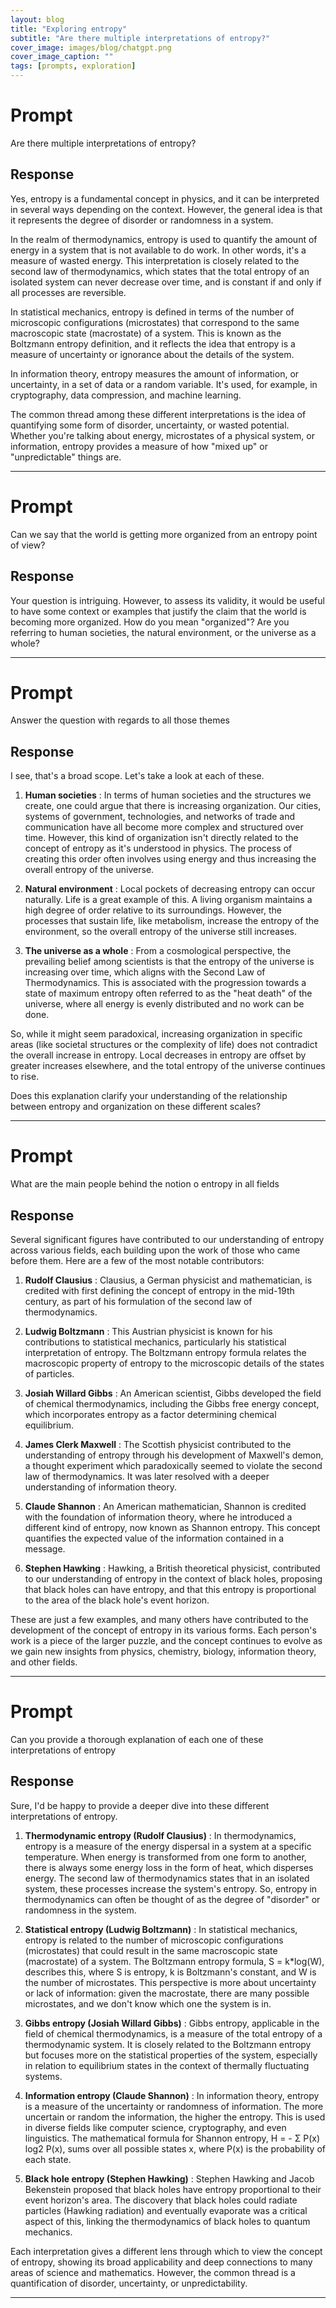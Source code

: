 ```yaml
---
layout: blog
title: "Exploring entropy"
subtitle: "Are there multiple interpretations of entropy?"
cover_image: images/blog/chatgpt.png
cover_image_caption: ""
tags: [prompts, exploration]
---
```


# Prompt

Are there multiple interpretations of entropy?

## Response

Yes, entropy is a fundamental concept in physics, and it can be interpreted in several ways depending on the context. However, the general idea is that it represents the degree of disorder or randomness in a system.

In the realm of thermodynamics, entropy is used to quantify the amount of energy in a system that is not available to do work. In other words, it's a measure of wasted energy. This interpretation is closely related to the second law of thermodynamics, which states that the total entropy of an isolated system can never decrease over time, and is constant if and only if all processes are reversible.

In statistical mechanics, entropy is defined in terms of the number of microscopic configurations (microstates) that correspond to the same macroscopic state (macrostate) of a system. This is known as the Boltzmann entropy definition, and it reflects the idea that entropy is a measure of uncertainty or ignorance about the details of the system.

In information theory, entropy measures the amount of information, or uncertainty, in a set of data or a random variable. It's used, for example, in cryptography, data compression, and machine learning.

The common thread among these different interpretations is the idea of quantifying some form of disorder, uncertainty, or wasted potential. Whether you're talking about energy, microstates of a physical system, or information, entropy provides a measure of how "mixed up" or "unpredictable" things are.

---

# Prompt

Can we say that the world is getting more organized from an entropy point of view?

## Response

Your question is intriguing. However, to assess its validity, it would be useful to have some context or examples that justify the claim that the world is becoming more organized. How do you mean "organized"? Are you referring to human societies, the natural environment, or the universe as a whole?

---

# Prompt

Answer the question with regards to all those themes

## Response

I see, that's a broad scope. Let's take a look at each of these.

1.  **Human societies** : In terms of human societies and the structures we create, one could argue that there is increasing organization. Our cities, systems of government, technologies, and networks of trade and communication have all become more complex and structured over time. However, this kind of organization isn't directly related to the concept of entropy as it's understood in physics. The process of creating this order often involves using energy and thus increasing the overall entropy of the universe.

2.  **Natural environment** : Local pockets of decreasing entropy can occur naturally. Life is a great example of this. A living organism maintains a high degree of order relative to its surroundings. However, the processes that sustain life, like metabolism, increase the entropy of the environment, so the overall entropy of the universe still increases.

3.  **The universe as a whole** : From a cosmological perspective, the prevailing belief among scientists is that the entropy of the universe is increasing over time, which aligns with the Second Law of Thermodynamics. This is associated with the progression towards a state of maximum entropy often referred to as the "heat death" of the universe, where all energy is evenly distributed and no work can be done.

So, while it might seem paradoxical, increasing organization in specific areas (like societal structures or the complexity of life) does not contradict the overall increase in entropy. Local decreases in entropy are offset by greater increases elsewhere, and the total entropy of the universe continues to rise.

Does this explanation clarify your understanding of the relationship between entropy and organization on these different scales?

---

# Prompt

What are the main people behind the notion o entropy in all fields

## Response

Several significant figures have contributed to our understanding of entropy across various fields, each building upon the work of those who came before them. Here are a few of the most notable contributors:

1.  **Rudolf Clausius** : Clausius, a German physicist and mathematician, is credited with first defining the concept of entropy in the mid-19th century, as part of his formulation of the second law of thermodynamics.

2.  **Ludwig Boltzmann** : This Austrian physicist is known for his contributions to statistical mechanics, particularly his statistical interpretation of entropy. The Boltzmann entropy formula relates the macroscopic property of entropy to the microscopic details of the states of particles.

3.  **Josiah Willard Gibbs** : An American scientist, Gibbs developed the field of chemical thermodynamics, including the Gibbs free energy concept, which incorporates entropy as a factor determining chemical equilibrium.

4.  **James Clerk Maxwell** : The Scottish physicist contributed to the understanding of entropy through his development of Maxwell's demon, a thought experiment which paradoxically seemed to violate the second law of thermodynamics. It was later resolved with a deeper understanding of information theory.

5.  **Claude Shannon** : An American mathematician, Shannon is credited with the foundation of information theory, where he introduced a different kind of entropy, now known as Shannon entropy. This concept quantifies the expected value of the information contained in a message.

6.  **Stephen Hawking** : Hawking, a British theoretical physicist, contributed to our understanding of entropy in the context of black holes, proposing that black holes can have entropy, and that this entropy is proportional to the area of the black hole's event horizon.

These are just a few examples, and many others have contributed to the development of the concept of entropy in its various forms. Each person's work is a piece of the larger puzzle, and the concept continues to evolve as we gain new insights from physics, chemistry, biology, information theory, and other fields.

---

# Prompt

Can you provide a thorough explanation of each one of these interpretations of entropy

## Response

Sure, I'd be happy to provide a deeper dive into these different interpretations of entropy.

1.  **Thermodynamic entropy (Rudolf Clausius)** : In thermodynamics, entropy is a measure of the energy dispersal in a system at a specific temperature. When energy is transformed from one form to another, there is always some energy loss in the form of heat, which disperses energy. The second law of thermodynamics states that in an isolated system, these processes increase the system's entropy. So, entropy in thermodynamics can often be thought of as the degree of "disorder" or randomness in the system.

2.  **Statistical entropy (Ludwig Boltzmann)** : In statistical mechanics, entropy is related to the number of microscopic configurations (microstates) that could result in the same macroscopic state (macrostate) of a system. The Boltzmann entropy formula, S = k\*log(W), describes this, where S is entropy, k is Boltzmann's constant, and W is the number of microstates. This perspective is more about uncertainty or lack of information: given the macrostate, there are many possible microstates, and we don't know which one the system is in.

3.  **Gibbs entropy (Josiah Willard Gibbs)** : Gibbs entropy, applicable in the field of chemical thermodynamics, is a measure of the total entropy of a thermodynamic system. It is closely related to the Boltzmann entropy but focuses more on the statistical properties of the system, especially in relation to equilibrium states in the context of thermally fluctuating systems.

4.  **Information entropy (Claude Shannon)** : In information theory, entropy is a measure of the uncertainty or randomness of information. The more uncertain or random the information, the higher the entropy. This is used in diverse fields like computer science, cryptography, and even linguistics. The mathematical formula for Shannon entropy, H = - Σ P(x) log2 P(x), sums over all possible states x, where P(x) is the probability of each state.

5.  **Black hole entropy (Stephen Hawking)** : Stephen Hawking and Jacob Bekenstein proposed that black holes have entropy proportional to their event horizon's area. The discovery that black holes could radiate particles (Hawking radiation) and eventually evaporate was a critical aspect of this, linking the thermodynamics of black holes to quantum mechanics.

Each interpretation gives a different lens through which to view the concept of entropy, showing its broad applicability and deep connections to many areas of science and mathematics. However, the common thread is a quantification of disorder, uncertainty, or unpredictability.

---
